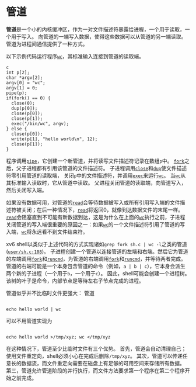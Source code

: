 # 管道

**管道**是一个小的内核缓冲区，作为一对文件描述符暴露给进程，一个用于读取，一个用于写入。
向管道的一端写入数据，使得这些数据可以从管道的另一端读取。
管道为进程间通信提供了一种方式。

以下示例代码运行程序[`wc`](/source/xv6-riscv/user/wc.c)，其标准输入连接到管道的读取端。

```
c
int p[2];
char *argv[2];
argv[0] = "wc";
argv[1] = 0;
pipe(p);
if(fork() == 0) {
  close(0);
  dup(p[0]);
  close(p[0]);
  close(p[1]);
  exec("/bin/wc", argv);
} else {
  close(p[0]);
  write(p[1], "hello world\n", 12);
  close(p[1]);
}

```

程序调用[`pipe`](/source/xv6-riscv/user/user.h)，它创建一个新管道，并将读写文件描述符记录在数组`p`中。
[`fork`](/source/xv6-riscv/user/user.h)之后，父子进程都有引用该管道的文件描述符。
子进程调用[`close`](/source/xv6-riscv/user/user.h)和[`dup`](/source/xv6-riscv/user/user.h)使文件描述符零引用管道的读取端，
关闭`p`中的文件描述符，并调用[`exec`](/source/xv6-riscv/user/user.h)来运行[`wc`](/source/xv6-riscv/user/wc.c)。
当[`wc`](/source/xv6-riscv/user/wc.c)从其标准输入读取时，它从管道中读取。
父进程关闭管道的读取端，向管道写入，然后关闭写入端。

如果没有数据可用，对管道的[`read`](/source/xv6-riscv/user/user.h)会等待数据被写入或所有引用写入端的文件描述符被关闭；在后一种情况下，[`read`](/source/xv6-riscv/user/user.h)将返回0，就像到达数据文件的末尾一样。
[`read`](/source/xv6-riscv/user/user.h)会阻塞直到不可能有新数据到达，这是为什么在上面的[`wc`](/source/xv6-riscv/user/wc.c)执行之前，子进程关闭管道的写入端很重要的原因之一：如果[`wc`](/source/xv6-riscv/user/wc.c)的一个文件描述符引用了管道的写入端，[`wc`](/source/xv6-riscv/user/wc.c)将永远看不到文件结束符。

xv6 shell以类似于上述代码的方式实现诸如`grep fork sh.c | wc -l`之类的管道([`user/sh.c:108`](/source/xv6-riscv/user/sh.c.md#L108))。
子进程创建一个管道以连接管道的左端和右端。然后它为管道的左端调用[`fork`](/source/xv6-riscv/user/user.h)和[`runcmd`](/source/xv6-riscv/user/sh.c)，为管道的右端调用[`fork`](/source/xv6-riscv/user/user.h)和[`runcmd`](/source/xv6-riscv/user/sh.c)，并等待两者完成。
管道的右端可能是一个本身包含管道的命令（例如，`a | b | c`），它本身会派生两个新的子进程（一个用于`b`，一个用于`c`）。
因此，shell可能会创建一个进程树。该树的叶子是命令，内部节点是等待左右子节点完成的进程。

管道似乎并不比临时文件更强大：
管道

```

echo hello world | wc

```

可以不用管道实现为

```

echo hello world >/tmp/xyz; wc </tmp/xyz

```

在这种情况下，管道至少比临时文件有三个优势。
首先，管道会自动清理自己；
使用文件重定向，shell必须小心在完成后删除`/tmp/xyz`。
其次，管道可以传递任意长的数据流，而文件重定向需要在磁盘上有足够的可用空间来存储所有数据。
第三，管道允许管道阶段的并行执行，而文件方法要求第一个程序在第二个程序开始之前完成。